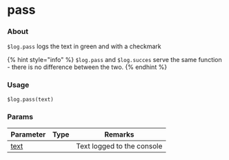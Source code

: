 # pass

### About

`$log.pass` logs the text in green and with a checkmark

{% hint style="info" %}
`$log.pass` and `$log.succes` serve the same function - there is no difference between the two.
{% endhint %}

### Usage

`$log.pass(text)`

### Params

<table><thead><tr><th>Parameter</th><th data-type="select">Type</th><th>Remarks</th></tr></thead><tbody><tr><td><a href="../fail/params/text.md">text</a></td><td></td><td>Text logged to the console</td></tr></tbody></table>
